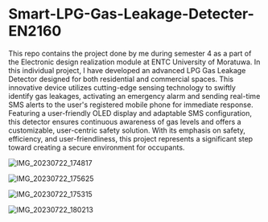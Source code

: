 # Smart-LPG-Gas-Leakage-Detecter-EN2160

This repo contains the project done by me during semester 4 as a part of the Electronic design realization module at ENTC University of Moratuwa.
In this individual project, I have developed an advanced LPG Gas Leakage Detector designed for both residential and commercial spaces. This innovative device utilizes cutting-edge sensing technology to swiftly identify gas leakages, activating an emergency alarm and sending real-time SMS alerts to the user's registered mobile phone for immediate response. Featuring a user-friendly OLED display and adaptable SMS configuration, this detector ensures continuous awareness of gas levels and offers a customizable, user-centric safety solution. With its emphasis on safety, efficiency, and user-friendliness, this project represents a significant step toward creating a secure environment for occupants.


![IMG_20230722_174817](https://github.com/RajanaKavinda/Smart-LPG-Gas-Leakage-Detecter-EN2160/assets/91953272/7d79264a-fb8e-4f7c-b2a6-d9888f69b94e)

![IMG_20230722_175625](https://github.com/RajanaKavinda/Smart-LPG-Gas-Leakage-Detecter-EN2160/assets/91953272/7a6637a7-357f-4906-8244-1d70077981c5)

![IMG_20230722_175315](https://github.com/RajanaKavinda/Smart-LPG-Gas-Leakage-Detecter-EN2160/assets/91953272/ccd62464-a841-4a4b-b254-e5a2357c978a)

![IMG_20230722_180213](https://github.com/RajanaKavinda/Smart-LPG-Gas-Leakage-Detecter-EN2160/assets/91953272/c6f174d7-37b3-4dda-bf7a-6f0b86bf3046)
